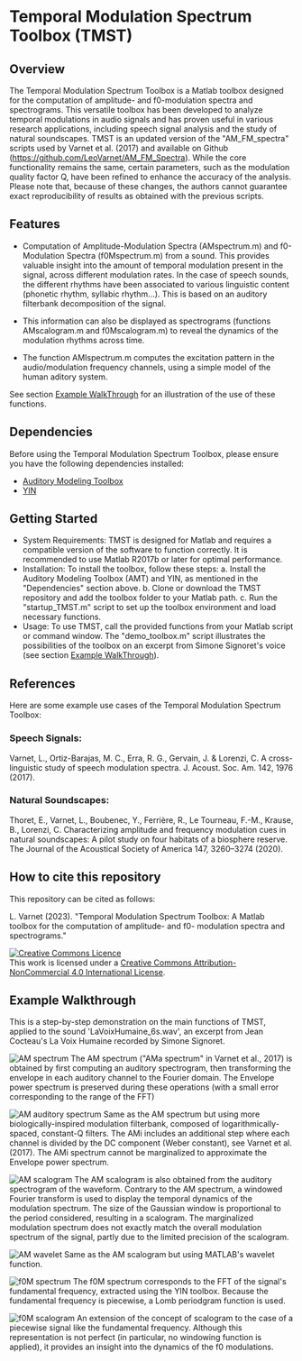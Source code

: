 # Temporal Modulation Spectrum Toolbox (TMST)
## Overview

The Temporal Modulation Spectrum Toolbox is a Matlab toolbox designed for the computation of amplitude- and f0-modulation spectra and spectrograms. This versatile toolbox has been developed to analyze temporal modulations in audio signals and has proven useful in various research applications, including speech signal analysis and the study of natural soundscapes.
TMST is an updated version of the "AM_FM_spectra" scripts used by Varnet et al. (2017) and available on Github (https://github.com/LeoVarnet/AM_FM_Spectra). While the core functionality remains the same, certain parameters, such as the modulation quality factor Q, have been refined to enhance the accuracy of the analysis. Please note that, because of these changes, the authors cannot guarantee exact reproducibility of results as obtained with the previous scripts.

## Features

- Computation of Amplitude-Modulation Spectra (AMspectrum.m) and f0-Modulation Spectra (f0Mspectrum.m) from a sound. This provides valuable insight into the amount of temporal modulation present in the signal, across different modulation rates. In the case of speech sounds, the different rhythms have been associated to various linguistic content (phonetic rhythm, syllabic rhythm...). This is based on an auditory filterbank decomposition of the signal.
  
- This information can also be displayed as spectrograms (functions AMscalogram.m and f0Mscalogram.m) to reveal the dynamics of the modulation rhythms across time.
  
- The function AMIspectrum.m computes the excitation pattern in the audio/modulation frequency channels, using a simple model of the human aditory system.

See section [Example WalkThrough](https://github.com/LeoVarnet/TMST/blob/main/README.md#example-walkthrough) for an illustration of the use of these functions.

## Dependencies

Before using the Temporal Modulation Spectrum Toolbox, please ensure you have the following dependencies installed:
- [Auditory Modeling Toolbox](https://amtoolbox.org/)
- [YIN](http://audition.ens.fr/adc/sw/yin.zip)

## Getting Started

- System Requirements: TMST is designed for Matlab and requires a compatible version of the software to function correctly. It is recommended to use Matlab R2017b or later for optimal performance.
- Installation: To install the toolbox, follow these steps:
a. Install the Auditory Modeling Toolbox (AMT) and YIN, as mentioned in the "Dependencies" section above.
b. Clone or download the TMST repository and add the toolbox folder to your Matlab path.
c. Run the "startup_TMST.m" script to set up the toolbox environment and load necessary functions.
- Usage: To use TMST, call the provided functions from your Matlab script or command window. The "demo_toolbox.m" script illustrates the possibilities of the toolbox on an excerpt from Simone Signoret's voice (see section [Example WalkThrough](https://github.com/LeoVarnet/TMST/blob/main/README.md#example-walkthrough)).

## References

Here are some example use cases of the Temporal Modulation Spectrum Toolbox:

### Speech Signals:
Varnet, L., Ortiz-Barajas, M. C., Erra, R. G., Gervain, J. & Lorenzi, C. A cross-linguistic study of speech modulation spectra. J. Acoust. Soc. Am. 142, 1976 (2017).

### Natural Soundscapes:
Thoret, E., Varnet, L., Boubenec, Y., Ferrière, R., Le Tourneau, F.-M., Krause, B., Lorenzi, C. Characterizing amplitude and frequency modulation cues in natural soundscapes: A pilot study on four habitats of a biosphere reserve. The Journal of the Acoustical Society of America 147, 3260–3274 (2020).

## How to cite this repository

This repository can be cited as follows: 

L. Varnet (2023). "Temporal Modulation Spectrum Toolbox: A Matlab toolbox for the computation of amplitude- and f0- modulation spectra and spectrograms." 

<a rel="license" href="http://creativecommons.org/licenses/by-nc/4.0/"><img alt="Creative Commons Licence" style="border-width:0" src="https://i.creativecommons.org/l/by-nc/4.0/88x31.png" /></a><br />This work is licensed under a <a rel="license" href="http://creativecommons.org/licenses/by-nc/4.0/">Creative Commons Attribution-NonCommercial 4.0 International License</a>.

## Example Walkthrough

This is a step-by-step demonstration on the main functions of TMST, applied to the sound 'LaVoixHumaine_6s.wav', an excerpt from Jean Cocteau's La Voix Humaine recorded by Simone Signoret.

![AM spectrum](https://github.com/LeoVarnet/TMST/blob/main/demo/demo_1.JPG)
The AM spectrum ("AMa spectrum" in Varnet et al., 2017) is obtained by first computing an auditory spectrogram, then transforming the envelope in each auditory channel to the Fourier domain. The Envelope power spectrum is preserved during these operations (with a small error corresponding to the range of the FFT)

![AM auditory spectrum](https://github.com/LeoVarnet/TMST/blob/main/demo/demo_4.jpg)
Same as the AM spectrum but using more biologically-inspired modulation filterbank, composed of logarithmically-spaced, constant-Q filters. The AMi includes an additional step where each channel is divided by the DC component (Weber constant), see Varnet et al. (2017). The AMi spectrum cannot be marginalized to approximate the Envelope power spectrum.

![AM scalogram](https://github.com/LeoVarnet/TMST/blob/main/demo/demo_2.JPG)
The AM scalogram is also obtained from the auditory spectrogram of the waveform. Contrary to the AM spectrum, a windowed Fourier transform is used to display the temporal dynamics of the modulation spectrum. The size of the Gaussian window is proportional to the period considered, resulting in a scalogram. The marginalized modulation spectrum does not exactly match the overall modulation spectrum of the signal, partly due to the limited precision of the scalogram.

![AM wavelet](https://github.com/LeoVarnet/TMST/blob/main/demo/demo_3.JPG)
Same as the AM scalogram but using MATLAB's wavelet function.

![f0M spectrum](https://github.com/LeoVarnet/TMST/blob/main/demo/demo_5.JPG)
The f0M spectrum corresponds to the FFT of the signal's fundamental frequency, extracted using the YIN toolbox. Because the fundamental frequency is piecewise, a Lomb periodgram function is used.

![f0M scalogram](https://github.com/LeoVarnet/TMST/blob/main/demo/demo_6.JPG)
An extension of the concept of scalogram to the case of a piecewise signal like the fundamental frequency. Although this representation is not perfect (in particular, no windowing function is applied), it provides an insight into the dynamics of the f0 modulations.
